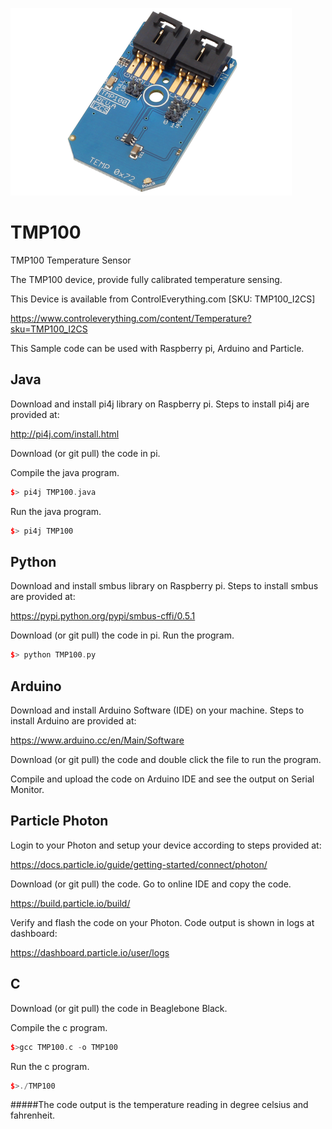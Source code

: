 [![TMP100](TMP100_I2CS.png)](https://www.controleverything.com/content/Temperature?sku=TMP100_I2CS)
# TMP100
TMP100 Temperature Sensor

The TMP100 device, provide fully calibrated temperature sensing.

This Device is available from ControlEverything.com [SKU: TMP100_I2CS]

https://www.controleverything.com/content/Temperature?sku=TMP100_I2CS

This Sample code can be used with Raspberry pi, Arduino and Particle.

## Java
Download and install pi4j library on Raspberry pi. Steps to install pi4j are provided at:

http://pi4j.com/install.html

Download (or git pull) the code in pi.

Compile the java program.
```cpp
$> pi4j TMP100.java
```

Run the java program.
```cpp
$> pi4j TMP100
```

## Python
Download and install smbus library on Raspberry pi. Steps to install smbus are provided at:

https://pypi.python.org/pypi/smbus-cffi/0.5.1

Download (or git pull) the code in pi. Run the program.

```cpp
$> python TMP100.py
```

## Arduino
Download and install Arduino Software (IDE) on your machine. Steps to install Arduino are provided at:

https://www.arduino.cc/en/Main/Software

Download (or git pull) the code and double click the file to run the program.

Compile and upload the code on Arduino IDE and see the output on Serial Monitor.


## Particle Photon

Login to your Photon and setup your device according to steps provided at:

https://docs.particle.io/guide/getting-started/connect/photon/

Download (or git pull) the code. Go to online IDE and copy the code.

https://build.particle.io/build/

Verify and flash the code on your Photon. Code output is shown in logs at dashboard:

https://dashboard.particle.io/user/logs


## C

Download (or git pull) the code in Beaglebone Black.

Compile the c program.
```cpp
$>gcc TMP100.c -o TMP100
```
Run the c program.
```cpp
$>./TMP100
```
#####The code output is the temperature reading in degree celsius and fahrenheit.
